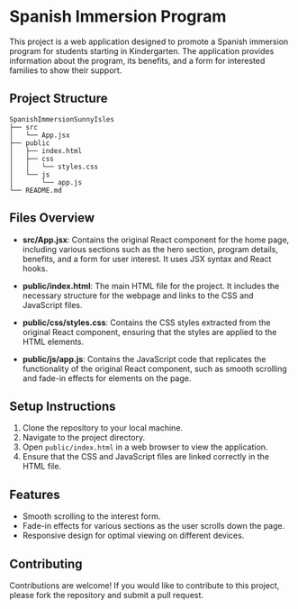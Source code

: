 # Spanish Immersion Program

This project is a web application designed to promote a Spanish immersion program for students starting in Kindergarten. The application provides information about the program, its benefits, and a form for interested families to show their support.

## Project Structure

```
SpanishImmersionSunnyIsles
├── src
│   └── App.jsx
├── public
│   ├── index.html
│   ├── css
│   │   └── styles.css
│   └── js
│       └── app.js
└── README.md
```

## Files Overview

- **src/App.jsx**: Contains the original React component for the home page, including various sections such as the hero section, program details, benefits, and a form for user interest. It uses JSX syntax and React hooks.

- **public/index.html**: The main HTML file for the project. It includes the necessary structure for the webpage and links to the CSS and JavaScript files.

- **public/css/styles.css**: Contains the CSS styles extracted from the original React component, ensuring that the styles are applied to the HTML elements.

- **public/js/app.js**: Contains the JavaScript code that replicates the functionality of the original React component, such as smooth scrolling and fade-in effects for elements on the page.

## Setup Instructions

1. Clone the repository to your local machine.
2. Navigate to the project directory.
3. Open `public/index.html` in a web browser to view the application.
4. Ensure that the CSS and JavaScript files are linked correctly in the HTML file.

## Features

- Smooth scrolling to the interest form.
- Fade-in effects for various sections as the user scrolls down the page.
- Responsive design for optimal viewing on different devices.

## Contributing

Contributions are welcome! If you would like to contribute to this project, please fork the repository and submit a pull request.